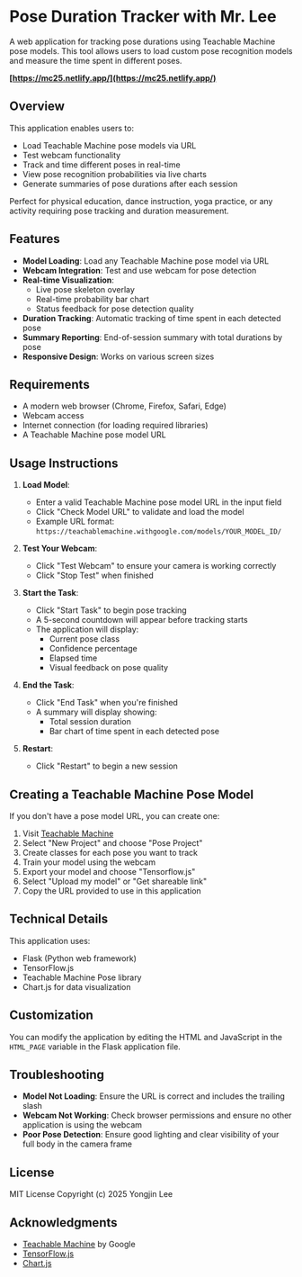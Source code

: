 # Pose Duration Tracker with Mr. Lee

A web application for tracking pose durations using Teachable Machine pose models. This tool allows users to load custom pose recognition models and measure the time spent in different poses.

**[https://mc25.netlify.app/](https://mc25.netlify.app/)**

## Overview

This application enables users to:
- Load Teachable Machine pose models via URL
- Test webcam functionality
- Track and time different poses in real-time
- View pose recognition probabilities via live charts
- Generate summaries of pose durations after each session

Perfect for physical education, dance instruction, yoga practice, or any activity requiring pose tracking and duration measurement.

## Features

- **Model Loading**: Load any Teachable Machine pose model via URL
- **Webcam Integration**: Test and use webcam for pose detection
- **Real-time Visualization**: 
  - Live pose skeleton overlay
  - Real-time probability bar chart
  - Status feedback for pose detection quality
- **Duration Tracking**: Automatic tracking of time spent in each detected pose
- **Summary Reporting**: End-of-session summary with total durations by pose
- **Responsive Design**: Works on various screen sizes

## Requirements

- A modern web browser (Chrome, Firefox, Safari, Edge)
- Webcam access
- Internet connection (for loading required libraries)
- A Teachable Machine pose model URL

## Usage Instructions

1. **Load Model**:
   - Enter a valid Teachable Machine pose model URL in the input field
   - Click "Check Model URL" to validate and load the model
   - Example URL format: `https://teachablemachine.withgoogle.com/models/YOUR_MODEL_ID/`

2. **Test Your Webcam**:
   - Click "Test Webcam" to ensure your camera is working correctly
   - Click "Stop Test" when finished

3. **Start the Task**:
   - Click "Start Task" to begin pose tracking
   - A 5-second countdown will appear before tracking starts
   - The application will display:
     - Current pose class
     - Confidence percentage
     - Elapsed time
     - Visual feedback on pose quality

4. **End the Task**:
   - Click "End Task" when you're finished
   - A summary will display showing:
     - Total session duration
     - Bar chart of time spent in each detected pose

5. **Restart**:
   - Click "Restart" to begin a new session

## Creating a Teachable Machine Pose Model

If you don't have a pose model URL, you can create one:

1. Visit [Teachable Machine](https://teachablemachine.withgoogle.com/)
2. Select "New Project" and choose "Pose Project"
3. Create classes for each pose you want to track
4. Train your model using the webcam
5. Export your model and choose "Tensorflow.js"
6. Select "Upload my model" or "Get shareable link"
7. Copy the URL provided to use in this application

## Technical Details

This application uses:
- Flask (Python web framework)
- TensorFlow.js
- Teachable Machine Pose library
- Chart.js for data visualization

## Customization

You can modify the application by editing the HTML and JavaScript in the `HTML_PAGE` variable in the Flask application file.

## Troubleshooting

- **Model Not Loading**: Ensure the URL is correct and includes the trailing slash
- **Webcam Not Working**: Check browser permissions and ensure no other application is using the webcam
- **Poor Pose Detection**: Ensure good lighting and clear visibility of your full body in the camera frame

## License

MIT License
Copyright (c) 2025 Yongjin Lee

## Acknowledgments

- [Teachable Machine](https://teachablemachine.withgoogle.com/) by Google
- [TensorFlow.js](https://www.tensorflow.org/js)
- [Chart.js](https://www.chartjs.org/)
